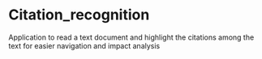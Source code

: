 # Citation_recognition
Application to read a text document and highlight the citations among the text for easier navigation and impact analysis
